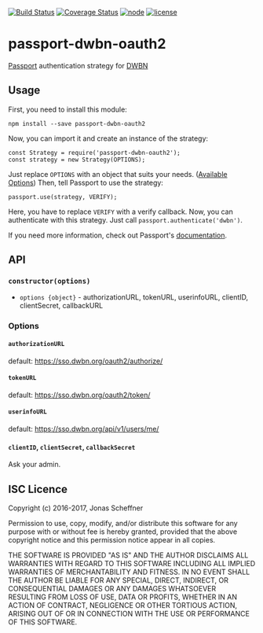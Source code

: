 [![Build Status](https://travis-ci.org/jscheffner/passport-dwbn-oauth2.svg?branch=master)](https://travis-ci.org/jscheffner/passport-dwbn-oauth2) [![Coverage Status](https://coveralls.io/repos/github/jscheffner/passport-dwbn-oauth2/badge.svg?branch=master)](https://coveralls.io/github/jscheffner/passport-dwbn-oauth2?branch=master) [![node](https://img.shields.io/node/v/passport-dwbn-oauth2.svg)]() [![license](https://img.shields.io/npm/l/passport-dwbn-oauth2.svg)](https://github.com/jscheffner/passport-dwbn-oauth2#isc-licence)

# passport-dwbn-oauth2

[Passport](http://passportjs.org/) authentication strategy for [DWBN](http://dwbn.org/)

## Usage

First, you need to install this module:

````
npm install --save passport-dwbn-oauth2
````

Now, you can import it and create an instance of the strategy:

````
const Strategy = require('passport-dwbn-oauth2');
const strategy = new Strategy(OPTIONS);
````

Just replace `OPTIONS` with an object that suits your needs. ([Available Options](#options))
Then, tell Passport to use the strategy:

````
passport.use(strategy, VERIFY);
````

Here, you have to replace `VERIFY` with a verify callback. Now, you can authenticate with this strategy. Just call `passport.authenticate('dwbn')`.

If you need more information, check out Passport's [documentation](http://passportjs.org/docs).

## API

### `constructor(options)`
- `options {object}` - authorizationURL, tokenURL, userinfoURL, clientID, clientSecret, callbackURL

### Options

#### `authorizationURL`
default: https://sso.dwbn.org/oauth2/authorize/

#### `tokenURL`
default: https://sso.dwbn.org/oauth2/token/

#### `userinfoURL`
default: https://sso.dwbn.org/api/v1/users/me/

#### `clientID`, `clientSecret`, `callbackSecret`
Ask your admin.

## ISC Licence ##

Copyright (c) 2016-2017, Jonas Scheffner

Permission to use, copy, modify, and/or distribute this software for any purpose with or without fee is hereby granted, provided that the above copyright notice and this permission notice appear in all copies.

THE SOFTWARE IS PROVIDED "AS IS" AND THE AUTHOR DISCLAIMS ALL WARRANTIES WITH REGARD TO THIS SOFTWARE INCLUDING ALL IMPLIED WARRANTIES OF MERCHANTABILITY AND FITNESS. IN NO EVENT SHALL THE AUTHOR BE LIABLE FOR ANY SPECIAL, DIRECT, INDIRECT, OR CONSEQUENTIAL DAMAGES OR ANY DAMAGES WHATSOEVER RESULTING FROM LOSS OF USE, DATA OR PROFITS, WHETHER IN AN ACTION OF CONTRACT, NEGLIGENCE OR OTHER TORTIOUS ACTION, ARISING OUT OF OR IN CONNECTION WITH THE USE OR PERFORMANCE OF THIS SOFTWARE.
